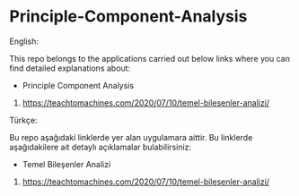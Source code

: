 # Principle-Component-Analysis

English:

This repo belongs to the applications carried out below links where you can find detailed explanations about:

* Principle Component Analysis

1. https://teachtomachines.com/2020/07/10/temel-bilesenler-analizi/

Türkçe:

Bu repo aşağıdaki linklerde yer alan uygulamara aittir. Bu linklerde aşağıdakilere ait detaylı açıklamalar bulabilirsiniz:

* Temel Bileşenler Analizi

1. https://teachtomachines.com/2020/07/10/temel-bilesenler-analizi/
